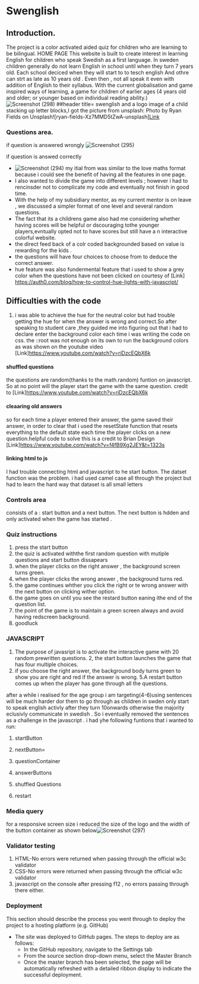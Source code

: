 

# Swenglish
## Introduction.
The project  is  a color activated  aided quiz for children who are learning to be bilingual. 
HOME PAGE
This website is built to  create interest in learning English  for children who speak Swedish as a first language.
In sweden children generally do not learn English in school until when they turn 7 years old.
Each school deciced when they will start to to tesch english And othre can strt as late as 10 years old .
Even then , not all  speak it even with addition of English to their syllabus.
With the  current globalisation and game inspired ways of learning, a game for children of earlier ages (4 years old and older; or younger based on individual reading ability.)
![Screenshot (298)](https://user-images.githubusercontent.com/83753891/130938788-23441287-7dee-44f6-9039-a114d29195c3.png)
##header 
title= swenglish
and a logo image of a child stacking up letter blocks,I got the picture from unsplash:
Photo by Ryan Fields on Unsplash![ryan-fields-Xz7MMD5tZwA-unsplash][Link](https://user-images.githubusercontent.com/83753891/130231263-6183ac84-2b5b-4b4e-bbd7-c5223407a5fe.jpg)
### Questions area.
 if question is answered wrongly
 ![Screenshot (295)](https://user-images.githubusercontent.com/83753891/130901580-b5a860fe-421f-4857-9381-56340cea213c.png)

 if question is answed correctly
 
* ![Screenshot (294)](https://user-images.githubusercontent.com/83753891/130901089-49e2a192-0f18-45e6-9d74-456fe3054fba.png)
my itial from was similar to the love maths format because i could see the benefit of having all the features in one page.
* I also wanted to divide the game into different levels ; however i had to rencinsder not to complicate my code and eventually not finish in good time.
* With the help of my subsidiary mentor, as my current mentor is on leave , we discussed a simpler format of one level and several random questions.
* The fact that its a childrens game also had me considering whether having scores will be helpful or dscouraging tothe younger players,evntually opted not to have scores but still have a n interactive colorful website.
 * the direct feed back of a colr coded backgrounded based on value  is rewarding for the kids .
 * the questions will have four choices to choose from  to deduce the correct answer.
 * hue feature was also fundermental feature that i used to show a grey color when the questions have not been clicked on courtesy of [Link] https://auth0.com/blog/how-to-control-hue-lights-with-javascript/
 ## Difficulties with the code
 1. i was able to achieve the hue for the neutral color but had trouble getting the hue for when the answer is wrong  and correct.So after speaking to student care ,they guided me into  figuring out that i had to declare enter the background color each time i was writing the code on css. the ::root was not enough on its own to run the background colors as was shown on the youtube video [Link]https://www.youtube.com/watch?v=riDzcEQbX6k
 #### shuffled questions
 the questions are random(thanks to the math.random) funtion on javascript. So at no point will the player start  the game with the same question. credit to [Link]https://www.youtube.com/watch?v=riDzcEQbX6k
 #### cleaaring old answers
 so for each time a player entered their answer, the game saved their answer, in order to clear that i used the resetState function that resets everything to the default state each time the player clicks on a new question.helpful code to solve this is a credit to Brian Design [Link]https://www.youtube.com/watch?v=f4fB9Xg2JEY&t=1323s
 #### linking html to js
I had trouble connecting html and javascript to he start button. The datset function was the problem. i had used camel case all through the project but had to learn the hard way that dataset is all small letters 
### Controls area
consists of a :
start button and a next button.
The next button is hdden and only activated when the game has started .
### Quiz instructions
1. press the start button
2. the quiz is activated withthe first random question with mutiple questions and start button dissapears
3. when the player clicks on the right answer , the background screen turns green.
4. when the player clicks the wrong answer , the background turns red.
5. the game continues whther you click the right or te wrong answer with the next button on clicking wither option.
6. the game goes on until you see the restard button eaning ithe end of the question list.
7. the point of the game is to maintain a green screen always and avoid having redscreen background.
8. goodluck
### JAVASCRIPT
1. The purpose of javasript is to activate the interactive game with 20 random prewritten questions.
2, the start button launches the game that has four multiple choices.
3. if you choose the right answer, the background body turns green to show you are right and red if the answer is wrong.
5.A restart button comes up when the player has gone through all the questions.


after a while i realised for the age group i am targeting(4-6)using sentences will be much harder dor them to go through as children in swden only start to speak english activly after they turn 10onwards otherwise the majority eclusivly communicate in swedish . So i eventually removed the sentences as a challenge 
in  the javascript . i had yhe following funtions that i wanted to run:
1. startButton

2.  nextButton=

3. questionContainer

4. answerButtons

5. shuffled Questions

6. restart

### Media query
for a responsive screen size i reduced the size of the logo 
and the width of the button container as shown below![Screenshot (297)](https://user-images.githubusercontent.com/83753891/130902095-b75cdf85-8a63-47a2-b838-057408390ccb.png)

### Validator testing
1. HTML-No errors were returned when passing through the official w3c validator
2. CSS-No errors were returned when passing through the official w3c validator
3. javascript on the console after pressing f12 , no errors passing through there either.

### Deployment

This section should describe the process you went through to deploy the project to a hosting platform (e.g. GitHub) 

- The site was deployed to GitHub pages. The steps to deploy are as follows: 
  - In the GitHub repository, navigate to the Settings tab 
  - From the source section drop-down menu, select the Master Branch
  - Once the master branch has been selected, the page will be automatically refreshed with a detailed ribbon display to indicate the successful deployment. 

